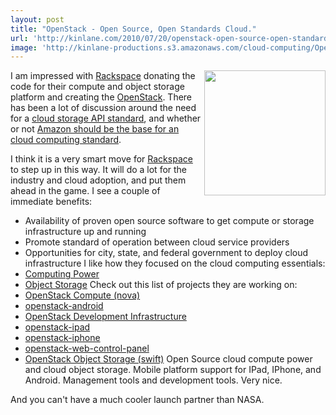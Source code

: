 ```yaml
---
layout: post
title: "OpenStack - Open Source, Open Standards Cloud."
url: 'http://kinlane.com/2010/07/20/openstack-open-source-open-standards-cloud/'
image: 'http://kinlane-productions.s3.amazonaws.com/cloud-computing/OpenStack_200.jpeg'
---
```


<img class="alignnone c1" title="OpenStack" src="http://kinlane-productions.s3.amazonaws.com/cloud-computing/OpenStack_200.jpeg" alt="" width="194" height="200" align="right" />I am impressed with [Rackspace][1] donating the code for their compute and object storage platform and creating the [OpenStack][2]. There has been a lot of discussion around the need for a [cloud storage API standard][3], and whether or not [Amazon should be the base for an cloud computing standard][4].

I think it is a very smart move for [Rackspace][1] to step up in this way. It will do a lot for the industry and cloud adoption, and put them ahead in the game. I see a couple of immediate benefits:

  * Availability of proven open source software to get compute or storage infrastructure up and running
  * Promote standard of operation between cloud service providers
  * Opportunities for city, state, and federal government to deploy cloud infrastructure
I like how they focused on the cloud computing essentials:
  * [Computing Power][5]
  * [Object Storage][6]
Check out this list of projects they are working on:
  * [OpenStack Compute (nova)][7]
  * [openstack-android][8]
  * [OpenStack Development Infrastructure][9]
  * [openstack-ipad][10]
  * [openstack-iphone][11]
  * [openstack-web-control-panel][12]
  * [OpenStack Object Storage (swift)][13]
Open Source cloud compute power and cloud object storage. Mobile platform support for IPad, IPhone, and Android. Management tools and development tools. Very nice.

And you can't have a much cooler launch partner than NASA.

   [1]: http://www.rackspace.com/index.php
   [2]: http://www.openstack.org/index.php
   [3]: http://www.kinlane.com/2010/06/cloud-storage-api-standard/
   [4]: http://www.readwriteweb.com/cloud/2010/07/cloud-community-debates-is-ama.php
   [5]: http://www.openstack.org/projects/compute/
   [6]: http://www.openstack.org/projects/storage/
   [7]: https://launchpad.net/nova
   [8]: https://launchpad.net/openstack-android
   [9]: https://launchpad.net/openstack-devel
   [10]: https://launchpad.net/openstack-ipad
   [11]: https://launchpad.net/openstack-iphone
   [12]: https://launchpad.net/openstack-web-control-panel
   [13]: https://launchpad.net/swift
